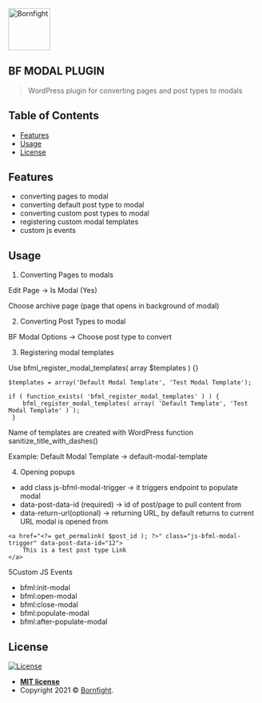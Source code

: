 <a href="http://www.bornfight.com">
<img width="84px" src="https://www.bornfight.com/wp-content/themes/bornfight-web-2020/static/ui/bf-logo-dark.svg" title="Bornfight" alt="Bornfight">
</a>

## BF MODAL PLUGIN

> WordPress plugin for converting pages and post types to modals

## Table of Contents

- [Features](#features)
- [Usage](#usage)
- [License](#license)


## Features

- converting pages to modal
- converting default post type to modal
- converting custom post types to modal
- registering custom modal templates
- custom js events

## Usage

1. Converting Pages to modals

Edit Page -> Is Modal (Yes)

Choose archive page (page that opens in background of modal)


2. Converting Post Types to modal

BF Modal Options -> Choose post type to convert

3. Registering modal templates

Use bfml_register_modal_templates( array $templates ) {}

```
$templates = array('Default Modal Template', 'Test Modal Template');

if ( function_exists( 'bfml_register_modal_templates' ) ) {
    bfml_register_modal_templates( array( 'Default Template', 'Test Modal Template' ) );
 }
```

Name of templates are created with WordPress function sanitize_title_with_dashes()

Example: Default Modal Template -> default-modal-template

4. Opening popups
* add class js-bfml-modal-trigger -> it triggers endpoint to populate modal
* data-post-data-id (required) -> id of post/page to pull content from
* data-return-url(optional) -> returning URL, by default returns to current URL modal is opened from

```
<a href="<?= get_permalink( $post_id ); ?>" class="js-bfml-modal-trigger" data-post-data-id="12">
    This is a test post type Link
</a>
```

5Custom JS Events
   * bfml:init-modal
   * bfml:open-modal
   * bfml:close-modal
   * bfml:populate-modal
   * bfml:after-populate-modal
   
## License

[![License](http://img.shields.io/:license-mit-blue.svg?style=flat-square)](http://badges.mit-license.org)

- **[MIT license](http://opensource.org/licenses/mit-license.php)**
- Copyright 2021 © <a href="https://www.bornfight.com" target="_blank">Bornfight</a>.

